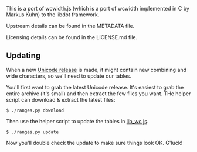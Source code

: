 This is a port of wcwidth.js (which is a port of wcwidth implemented in C by
Markus Kuhn) to the libdot framework.

Upstream details can be found in the METADATA file.

Licensing details can be found in the LICENSE.md file.

## Updating

When a new [Unicode release](https://www.unicode.org/versions/latest/) is made,
it might contain new combining and wide characters, so we'll need to update our
tables.

You'll first want to grab the latest Unicode release.  It's easiest to grab
the entire archive (it's small) and then extract the few files you want.
THe helper script can download & extract the latest files:
```
$ ./ranges.py download
```

Then use the helper script to update the tables in [lib_wc.js](./lib_wc.js).
```
$ ./ranges.py update
```

Now you'll double check the update to make sure things look OK.  G'luck!
